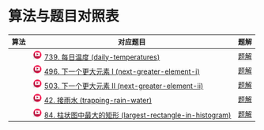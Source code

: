 # 算法与题目对照表

| 算法  | 对应题目                                                                                                                                                                                                                                                                                               | 题解                                             |
|-----|----------------------------------------------------------------------------------------------------------------------------------------------------------------------------------------------------------------------------------------------------------------------------------------------------|------------------------------------------------|
|     | [<img src="../images/video.jpg" width="20"/>](https://www.bilibili.com/video/BV1my4y1Z7jj?spm_id_from=333.788.player.switch&vd_source=f881def7ea7cf10e6fa73627efe940dd) [739. 每日温度 (daily-temperatures)](https://leetcode.cn/problems/daily-temperatures/description/)                             | [题解](daily-temperatures/README.md)             |
|     | [<img src="../images/video.jpg" width="20"/>](https://www.bilibili.com/video/BV1jA411m7dX?spm_id_from=333.788.player.switch&vd_source=f881def7ea7cf10e6fa73627efe940dd) [496. 下一个更大元素 I (next-greater-element-i)](https://leetcode.cn/problems/next-greater-element-i/description/)                | [题解](next-greater-element-i/README.md)         |
|     | [<img src="../images/video.jpg" width="20"/>](https://www.bilibili.com/video/BV15y4y1o7Dw?spm_id_from=333.788.player.switch&vd_source=f881def7ea7cf10e6fa73627efe940dd) [503. 下一个更大元素 II (next-greater-element-ii)](https://leetcode.cn/problems/next-greater-element-ii/description/)             | [题解](next-greater-element-ii/README.md)        |
|     | [<img src="../images/video.jpg" width="20"/>](https://www.bilibili.com/video/BV1uD4y1u75P?spm_id_from=333.788.player.switch&vd_source=f881def7ea7cf10e6fa73627efe940dd) [42. 接雨水 (trapping-rain-water)](https://leetcode.cn/problems/trapping-rain-water/description/)                             | [题解](trapping-rain-water/README.md)            |
|     | [<img src="../images/video.jpg" width="20"/>](https://www.bilibili.com/video/BV1Ns4y1o7uB?spm_id_from=333.788.player.switch&vd_source=f881def7ea7cf10e6fa73627efe940dd) [84. 柱状图中最大的矩形 (largest-rectangle-in-histogram)](https://leetcode.cn/problems/largest-rectangle-in-histogram/description/) | [题解](largest-rectangle-in-histogram/README.md) |

